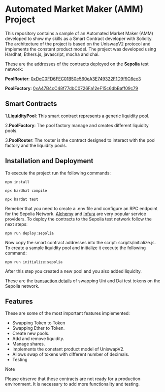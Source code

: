 # Automated Market Maker (AMM) Project
This repository contains a sample of an Automated Market Maker (AMM) developed to show my skills as a Smart Contract developer with Solidity. The architecture of the project is based on the UniswapV2 protocol and implements the constant product model. The project was developed using Hardhat, Ethers.js, javascript, mocha and chai.<br />

These are the addresses of the contracts deployed on the **Sepolia** test network:

**PoolRouter**: [0xDcC0FD6FEC01B50c560eA3E749322F1D9f9C6ec3](https://sepolia.etherscan.io/address/0xDcC0FD6FEC01B50c560eA3E749322F1D9f9C6ec3#code)

**PoolFactory**: [0xA47B4cC48f77dbC0726Fa12eF15c6dbBaff09c79](https://sepolia.etherscan.io/address/0xA47B4cC48f77dbC0726Fa12eF15c6dbBaff09c79#code)

## Smart Contracts ##
1.**LiquidityPool**: This smart contract represents a generic liquidity pool. <br />

2.**PoolFactory**: The pool factory manage and creates different liquidity pools. <br />

3.**PoolRouter**: The router is the contract designed to interact with the pool factory and the liquidity pools. <br />

## Installation and Deployment ##
To execute the project run the following commands:
```
npm install

npx hardhat compile

npx hardat test
```
Remeber that you need to create a .env file and configure an RPC endpoint for the Sepolia Network. [Alchemy](https://www.alchemy.com/) and [Infura](https://www.infura.io/) are very popular service providers. To deploy the contracts to the Sepolia test network follow the next steps:

```
npm run deploy:sepolia
```
Now copy the smart contract addresses into the script: scripts/initialize.js. To create a sample liquidity pool and initialize it execute the following command:

```
npm run initialize:sepolia
```
After this step you created a new pool and you also added liquidity.

These are the [transaction details](https://sepolia.etherscan.io/tx/0xc58b99c41893ab118e02cd71c21bc87b685f4778033f442d3e33b63658ccb885) of swapping Uni and Dai test tokens on the Sepolia network.

## Features ##
These are some of the most important features implemented:
* Swapping Token to Token  
* Swapping Ether to Token.
* Create new pools.
* Add and remove liquidity.
* Manage shares.
* Implements the constant product model of UniswapV2.
* Allows swap of tokens with different number of decimals.
* Testing


> [!NOTE]
> Please observe that these contracts are not ready for a production environment. It is necessary to add more functionality and testing.